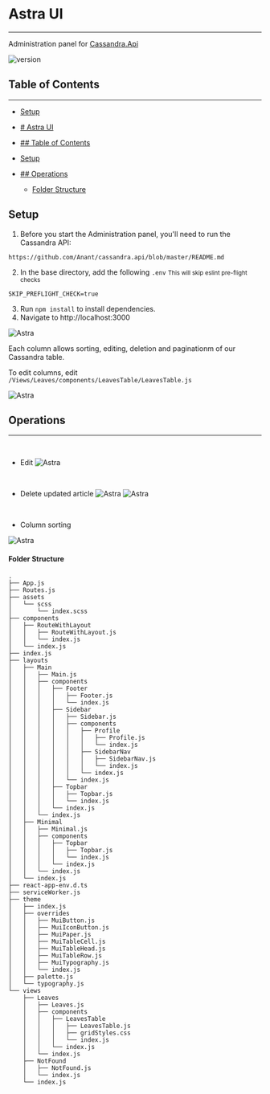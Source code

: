 # Astra UI
---

Administration panel for <a href="https://github.com/Anant/cassandra.api">Cassandra.Api</a>

![version](https://img.shields.io/badge/version-0.0.1-blue)

## Table of Contents
--- 
- [Setup](#setup)
  
- [# Astra UI](#h1-idastra-ui-44astra-uih1)
- [## Table of Contents](#h2-idtable-of-contents-44table-of-contentsh2)
- [Setup](#setup)
- [## Operations](#h2-idoperations-44operationsh2)
    - [Folder Structure](#folder-structure)
  

## Setup
1. Before you start the Administration panel, you'll need to run the Cassandra API:
```
https://github.com/Anant/cassandra.api/blob/master/README.md
```
2. In the base directory, add the following `.env`
<small>This will skip eslint pre-flight checks</small>

```
SKIP_PREFLIGHT_CHECK=true
```
3. Run `npm install` to install dependencies.
4. Navigate to http://localhost:3000

![Astra](src/assets/astra_ui.png)



Each column allows sorting, editing, deletion and paginationm of our Cassandra table.

To edit columns, edit `/Views/Leaves/components/LeavesTable/LeavesTable.js`

![Astra](src/assets/LeavesTableColumns.png)

## Operations
----

<br/>

- Edit
![Astra](src/assets/edit5.png)
<br/>

- Delete updated article
![Astra](src/assets/edit3.png)
![Astra](src/assets/edit4.png)
<br/>

- Column sorting

![Astra](src/assets/edit2.png)

#### Folder Structure
```
.
├── App.js
├── Routes.js
├── assets
│   └── scss
│       └── index.scss
├── components
│   ├── RouteWithLayout
│   │   ├── RouteWithLayout.js
│   │   └── index.js
│   └── index.js
├── index.js
├── layouts
│   ├── Main
│   │   ├── Main.js
│   │   ├── components
│   │   │   ├── Footer
│   │   │   │   ├── Footer.js
│   │   │   │   └── index.js
│   │   │   ├── Sidebar
│   │   │   │   ├── Sidebar.js
│   │   │   │   ├── components
│   │   │   │   │   ├── Profile
│   │   │   │   │   │   ├── Profile.js
│   │   │   │   │   │   └── index.js
│   │   │   │   │   ├── SidebarNav
│   │   │   │   │   │   ├── SidebarNav.js
│   │   │   │   │   │   └── index.js
│   │   │   │   │   └── index.js
│   │   │   │   └── index.js
│   │   │   ├── Topbar
│   │   │   │   ├── Topbar.js
│   │   │   │   └── index.js
│   │   │   └── index.js
│   │   └── index.js
│   ├── Minimal
│   │   ├── Minimal.js
│   │   ├── components
│   │   │   ├── Topbar
│   │   │   │   ├── Topbar.js
│   │   │   │   └── index.js
│   │   │   └── index.js
│   │   └── index.js
│   └── index.js
├── react-app-env.d.ts
├── serviceWorker.js
├── theme
│   ├── index.js
│   ├── overrides
│   │   ├── MuiButton.js
│   │   ├── MuiIconButton.js
│   │   ├── MuiPaper.js
│   │   ├── MuiTableCell.js
│   │   ├── MuiTableHead.js
│   │   ├── MuiTableRow.js
│   │   ├── MuiTypography.js
│   │   └── index.js
│   ├── palette.js
│   └── typography.js
└── views
    ├── Leaves
    │   ├── Leaves.js
    │   ├── components
    │   │   ├── LeavesTable
    │   │   │   ├── LeavesTable.js
    │   │   │   ├── gridStyles.css
    │   │   │   └── index.js
    │   │   └── index.js
    │   └── index.js
    ├── NotFound
    │   ├── NotFound.js
    │   └── index.js
    └── index.js
```
